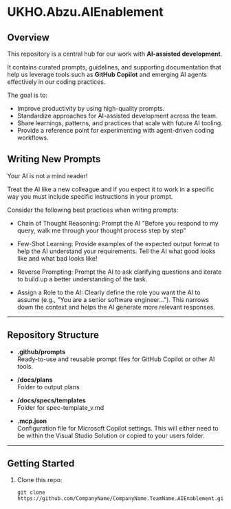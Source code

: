 # UKHO.Abzu.AIEnablement

## Overview
This repository is a central hub for our work with **AI-assisted development**.  

It contains curated prompts, guidelines, and supporting documentation that help us leverage tools such as **GitHub Copilot** and emerging AI agents effectively in our coding practices.

The goal is to:
- Improve productivity by using high-quality prompts.
- Standardize approaches for AI-assisted development across the team.
- Share learnings, patterns, and practices that scale with future AI tooling.
- Provide a reference point for experimenting with agent-driven coding workflows.

## Writing New Prompts

Your AI is not a mind reader!

Treat the AI like a new colleague and if you expect it to work in a specific way you must include specific instructions in your prompt.

Consider the following best practices when writing prompts:

- Chain of Thought Reasoning: Prompt the AI "Before you respond to my query, walk me through your thought process step by step"

- Few-Shot Learning: Provide examples of the expected output format to help the AI understand your requirements. Tell the AI what good looks like and what bad looks like!

- Reverse Prompting: Prompt the AI to ask clarifying questions and iterate to build up a better understanding of the task.

- Assign a Role to the AI: Clearly define the role you want the AI to assume (e.g., "You are a senior software engineer..."). This narrows down the context and helps the AI generate more relevant responses.

---

## Repository Structure
- **.github/prompts**  
  Ready-to-use and reusable prompt files for GitHub Copilot or other AI tools.

- **/docs/plans**  
  Folder to output plans

- **/docs/specs/templates**  
  Folder for spec-template_v.md

- **.mcp.json**  
  Configuration file for Microsoft Copilot settings. This will either need to be within the Visual Studio Solution or copied to your users folder.

---

## Getting Started
1. Clone this repo:
   ```
   git clone https://github.com/CompanyName/CompanyName.TeamName.AIEnablement.git
